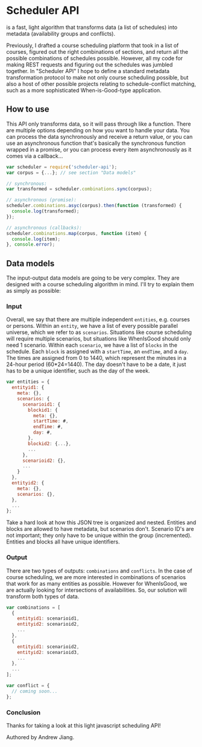# Scheduler API

is a fast, light algorithm that transforms data (a list of schedules) into metadata (availability groups and conflicts).

Previously, I drafted a course scheduling platform that took in a list of courses, figured out the right combinations of sections, and return all the possible combinations of schedules possible. However, all my code for making REST requests and figuring out the schedules was jumbled together. In "Scheduler API" I hope to define a standard metadata transformation protocol to make not only course scheduling possible, but also a host of other possible projects relating to schedule-conflict matching, such as a more sophisticated When-is-Good-type application.

## How to use

This API only transforms data, so it will pass through like a function. There are multiple options depending on how you want to handle your data. You can process the data synchronously and receive a return value, or you can use an asynchronous function that's basically the synchronous function wrapped in a promise, or you can process every item asynchronously as it comes via a callback...

```javascript
var scheduler = require('scheduler-api');
var corpus = {...}; // see section "Data models"

// synchronous:
var transformed = scheduler.combinations.sync(corpus);

// asynchronous (promise):
scheduler.combinations.asyc(corpus).then(function (transformed) {
  console.log(transformed);
});

// asynchronous (callbacks):
scheduler.combinations.map(corpus, function (item) {
  console.log(item);
}, console.error);
```

## Data models

The input-output data models are going to be very complex. They are designed with a course scheduling algorithm in mind. I'll try to explain them as simply as possible:

### Input

Overall, we say that there are multiple independent `entities`, e.g. courses or persons. Within an `entity`, we have a list of every possible parallel universe, which we refer to as `scenarios`. Situations like course scheduling will require multiple scenarios, but situations like WhenIsGood should only need 1 scenario. Within each `scenario`, we have a list of `blocks` in the schedule. Each `block` is assigned with a `startTime`, an `endTime`, and a `day`. The times are assigned from 0 to 1440, which represent the minutes in a 24-hour period (60*24=1440). The day doesn't have to be a date, it just has to be a unique identifier, such as the day of the week.

```javascript
var entities = {
  entityid1: {
    meta: {},
    scenarios: {
      scenarioid1: {
        blockid1: {
          meta: {},
          startTime: #,
          endTime: #,
          day: #,
        },
        blockid2: {...},
        ...
      },
      scenarioid2: {},
      ...
    }
  },
  entityid2: {
    meta: {},
    scenarios: {},
  },
  ...
};
```

Take a hard look at how this JSON tree is organized and nested. Entities and blocks are allowed to have metadata, but scenarios don't. Scenario ID's are not important; they only have to be unique within the group (incremented). Entities and blocks all have unique identifiers.

### Output

There are two types of outputs: `combinations` and `conflicts`. In the case of course scheduling, we are more interested in combinations of scenarios that work for as many entities as possible. However for WhenIsGood, we are actually looking for intersections of availabilities. So, our solution will transform both types of data.

```javascript
var combinations = [
  {
    entityid1: scenarioid1,
    entityid2: scenarioid2,
    ...
  },
  {
    entityid1: scenarioid2,
    entityid2: scenarioid3,
    ...
  },
  ...
];

var conflict = {
  // coming soon...
};
```

### Conclusion

Thanks for taking a look at this light javascript scheduling API!

Authored by Andrew Jiang.
